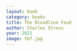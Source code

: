 ```yaml
---
layout: book
category: books
title: The Bloodline Feud
author: Charles Stross
year: 2021
image: tbf.jpg
---
```

